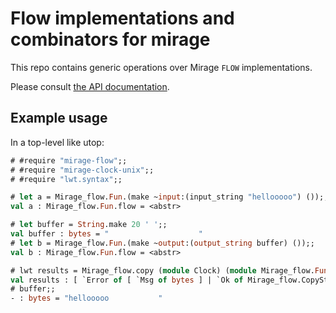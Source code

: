 Flow implementations and combinators for mirage
===============================================

This repo contains generic operations over Mirage `FLOW` implementations.

Please consult [the API documentation](https://mirage.github.io/mirage-flow/index.html).

Example usage
-------------

In a top-level like utop:
```ocaml
# #require "mirage-flow";;
# #require "mirage-clock-unix";;
# #require "lwt.syntax";;

# let a = Mirage_flow.Fun.(make ~input:(input_string "hellooooo") ());;
val a : Mirage_flow.Fun.flow = <abstr>

# let buffer = String.make 20 ' ';;
val buffer : bytes = "                    "
# let b = Mirage_flow.Fun.(make ~output:(output_string buffer) ());;
val b : Mirage_flow.Fun.flow = <abstr>

# lwt results = Mirage_flow.copy (module Clock) (module Mirage_flow.Fun) a (module Mirage_flow.Fun) b ();;
val results : [ `Error of [ `Msg of bytes ] | `Ok of Mirage_flow.CopyStats.t ] =  `Ok {Mirage_flow.CopyStats.read_bytes = 9L; read_ops = 1L; write_bytes = 9L; write_ops = 1L; duration = 6.9141387939453125e-06}
# buffer;;
- : bytes = "hellooooo           "
```

